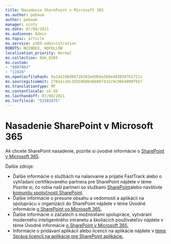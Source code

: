 ```yaml
---
title: Nasadenie SharePoint v Microsoft 365
ms.author: pebaum
author: pebaum
manager: scotv
ms.date: 07/08/2021
ms.audience: Admin
ms.topic: article
ms.service: o365-administration
ROBOTS: NOINDEX, NOFOLLOW
localization_priority: Normal
ms.collection: Adm_O365
ms.custom:
- "9007063"
- "11926"
ms.openlocfilehash: 6a1da198d8672b382eddb0a3b0e4830307b1721c
ms.sourcegitcommit: 270a1ca9c35b50b8be6b06f432c9c90e4090fb57
ms.translationtype: MT
ms.contentlocale: sk-SK
ms.lasthandoff: 07/08/2021
ms.locfileid: "53381875"
---
```

# <a name="deploy-sharepoint-in-microsoft-365"></a>Nasadenie SharePoint v Microsoft 365

Ak chcete SharePoint nasadenie, pozrite si úvodné informácie o [SharePoint v Microsoft 365](/sharepoint/introduction). 

Ďalšie zdroje: 

- Ďalšie informácie o službách na nalaovanie a prijatie FastTrack alebo o vyhľadaní certifikovaného partnera pre SharePoint nájdete v téme Pozrite si, čo robia naši partneri so službami [SharePoint](/microsoft-365/sharepoint/sharepoint-partners-sharepoint-support)alebo navštívte [komunitu spoločnosti SharePoint](https://techcommunity.microsoft.com/t5/sharepoint/ct-p/SharePoint). 
- Ďalšie informácie o presune obsahu a vedomostí a aplikácií na spoluprácu v organizácii do SharePoint nájdete v téme Úvodné informácie [o SharePoint vo Microsoft 365.](/sharepoint/introduction#migration) 
- Ďalšie informácie o začatech s možnosťami spolupráce, vytváraní moderného inteligentného intranetu a školiacich používateľov nájdete v téme Úvodné informácie [o SharePoint v Microsoft 365.](/sharepoint/introduction#collaboration) 
- Informácie o pridávaní aplikácií alebo licencií na aplikácie nájdete v [téme Správa licencií na aplikácie pre SharePoint aplikácie.](/sharepoint/manage-app-licenses) 



